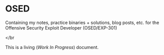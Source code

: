 # OSED
Containing my notes, practice binaries + solutions, blog posts, etc. for the Offensive Security Exploit Developer (OSED/EXP-301)

</br

This is a living (_Work In Progress_) document.
